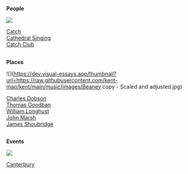 <param ve-config 
       title="Musical Peregrinations"
       banner="/images/banners/20c.jpg"
       layout="index">

#

##
**People**

![](https://dev.visual-essays.app/thumbnail?url=https://raw.githubusercontent.com/kent-map/kent/main/music/images/Summer.jpg)

[Catch](19c-catch-music)   
[Cathedral Singing](19c-cathedral-singing)   
[Catch Club](19c-catch-club)   

##
**Places**

![](https://dev.visual-essays.app/thumbnail?url=https://raw.githubusercontent.com/kent-map/kent/main/music/images/Beaney copy - Scaled and adjusted.jpg)

[Charles Dobson](19c-charles-dobson-biography)  
[Thomas Goodban](19c-thomas-goodban-biography)   
[William Longhust](19c-william-longhurst-biography)  
[John Marsh](19c-john-marsh-biography)   
[James Shoubridge](19c-james-shoubridge)  

##
**Events**

![](https://dev.visual-essays.app/thumbnail?url=https://raw.githubusercontent.com/kent-map/kent/main/music/images/cathedralimage.jpg)

[Canterbury](19c-music-canterbury)
